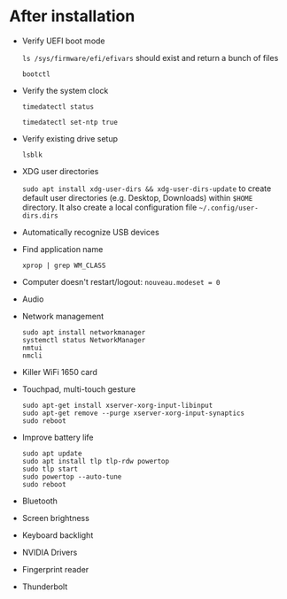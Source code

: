 # After installation

- Verify UEFI boot mode

  `ls /sys/firmware/efi/efivars` should exist and return a bunch of files

  `bootctl`

- Verify the system clock

  `timedatectl status`

  `timedatectl set-ntp true`

- Verify existing drive setup

  `lsblk`

- XDG user directories

  `sudo apt install xdg-user-dirs && xdg-user-dirs-update` to create default
  user directories (e.g. Desktop, Downloads) within `$HOME` directory. It also
  create a local configuration file `~/.config/user-dirs.dirs`

- Automatically recognize USB devices

- Find application name

  `xprop | grep WM_CLASS`

- Computer doesn't restart/logout: `nouveau.modeset = 0`
- Audio
- Network management

  ```shell
  sudo apt install networkmanager
  systemctl status NetworkManager
  nmtui
  nmcli
  ```

- Killer WiFi 1650 card
- Touchpad, multi-touch gesture

  ```shell
  sudo apt-get install xserver-xorg-input-libinput
  sudo apt-get remove --purge xserver-xorg-input-synaptics
  sudo reboot
  ```

- Improve battery life

  ```shell
  sudo apt update
  sudo apt install tlp tlp-rdw powertop
  sudo tlp start
  sudo powertop --auto-tune
  sudo reboot
  ```

- Bluetooth
- Screen brightness
- Keyboard backlight
- NVIDIA Drivers
- Fingerprint reader
- Thunderbolt

